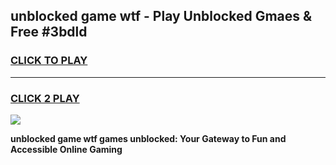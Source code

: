 
## unblocked game wtf - Play Unblocked Gmaes & Free #3bdld
<h3>
<a href="https://news.freeplayer.one?title=unblocked_game_wtf&ref=24F">CLICK TO PLAY</a></h3>
<hr>

<h3>
<a href="https://news.freeplayer.one?title=unblocked_game_wtf&ref=24F">CLICK 2 PLAY</a>
  
</h3>

<a href="https://news.freeplayer.one?title=unblocked_game_wtf&ref=24F/"><img src="https://clearcache.store/games.png"></a>


**unblocked game wtf games unblocked: Your Gateway to Fun and Accessible Online Gaming**
